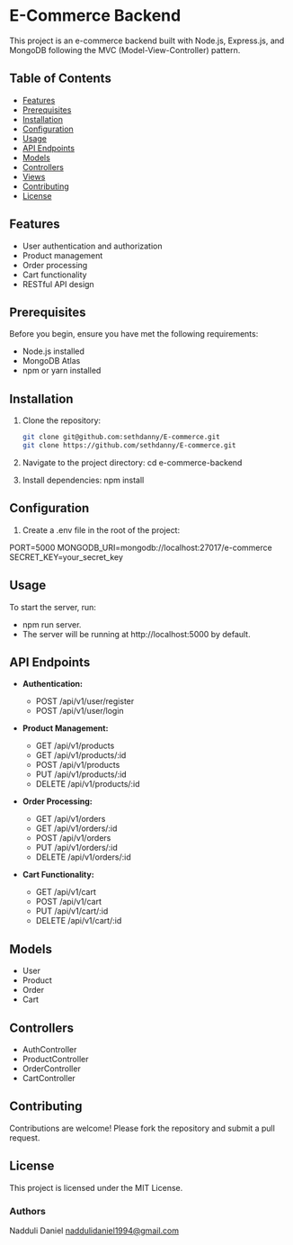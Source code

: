 # E-Commerce Backend

This project is an e-commerce backend built with Node.js, Express.js, and MongoDB following the MVC (Model-View-Controller) pattern.

## Table of Contents

- [Features](#features)
- [Prerequisites](#prerequisites)
- [Installation](#installation)
- [Configuration](#configuration)
- [Usage](#usage)
- [API Endpoints](#api-endpoints)
- [Models](#models)
- [Controllers](#controllers)
- [Views](#views)
- [Contributing](#contributing)
- [License](#license)

## Features

- User authentication and authorization
- Product management
- Order processing
- Cart functionality
- RESTful API design

## Prerequisites

Before you begin, ensure you have met the following requirements:

- Node.js installed
- MongoDB Atlas
- npm or yarn installed

## Installation

1. Clone the repository:

   ```bash
   git clone git@github.com:sethdanny/E-commerce.git
   git clone https://github.com/sethdanny/E-commerce.git

2. Navigate to the project directory:
cd e-commerce-backend

3. Install dependencies:
npm install

## Configuration
1. Create a .env file in the root of the project:

PORT=5000
MONGODB_URI=mongodb://localhost:27017/e-commerce
SECRET_KEY=your_secret_key

## Usage
To start the server, run:
* npm run server.
* The server will be running at http://localhost:5000 by default.

## API Endpoints
- **Authentication:**
  - POST /api/v1/user/register
  - POST /api/v1/user/login

- **Product Management:**
  - GET /api/v1/products
  - GET /api/v1/products/:id
  - POST /api/v1/products
  - PUT /api/v1/products/:id
  - DELETE /api/v1/products/:id

- **Order Processing:**
  - GET /api/v1/orders
  - GET /api/v1/orders/:id
  - POST /api/v1/orders
  - PUT /api/v1/orders/:id
  - DELETE /api/v1/orders/:id

- **Cart Functionality:**
  - GET /api/v1/cart
  - POST /api/v1/cart
  - PUT /api/v1/cart/:id
  - DELETE /api/v1/cart/:id

## Models
- User
- Product
- Order
- Cart

## Controllers
- AuthController
- ProductController
- OrderController
- CartController

## Contributing
Contributions are welcome! Please fork the repository and submit a pull request.

## License
This project is licensed under the MIT License.

### Authors
Nadduli Daniel <naddulidaniel1994@gmail.com>
